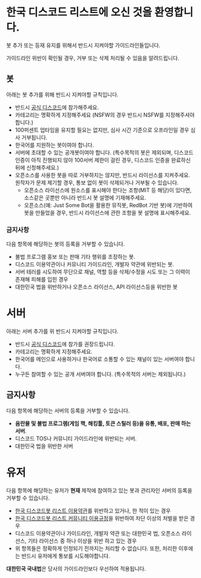 # 한국 디스코드 리스트에 오신 것을 환영합니다.

봇 추가 또는 등재 유지를 위해서 반드시 지켜야할 가이드라인들입니다.

가이드라인 위반이 확인될 경우, 거부 또는 삭제 처리될 수 있음을 알려드립니다.

## 봇
아래는 봇 추가를 위해 반드시 지켜야할 규칙입니다.

- 반드시 [공식 디스코드](https://koreanbots.dev/discord)에 참가해주세요.
- 카테고리는 명확하게 지정해주세요 (NSFW의 경우 반드시 NSFW를 지정해주셔야합니다.)
- 100퍼센트 업타임을 유지할 필요는 없지만, 심사 시간 기준으로 오프라인일 경우 심사 거부됩니다.
- 한국어를 지원하는 봇이여야 합니다.
- 서버에 초대할 수 있는 공개봇이여야 합니다. (특수목적의 봇은 제외되며, 디스코드 인증이 아직 진행되지 않아 100서버 제한이 걸린 경우, 디스코드 인증을 완료하신 뒤에 신청해주세요.)
- 오픈소스를 사용한 봇을 따로 거부하지는 않지만, 반드시 라이선스를 지켜주세요. 원작자가 문제 제기할 경우, 통보 없이 봇이 삭제되거나 거부될 수 있습니다.
   - 오픈소스 라이선스에 원소스를 표시해야 한다는 조항(MIT 등 해당)이 있다면, 소스같은 곳뿐만 아니라 반드시 봇 설명에 기재해주세요.
   - 오픈소스(예: Just Some Bot을 활용한 뮤직봇, RedBot 기반 봇)에 기반하여 봇을 만들었을 경우, 반드시 라이선스에 관한 조항을 봇 설명에 표시해주세요.
   
### 금지사항
   
다음 항목에 해당하는 봇의 등록을 거부할 수 있습니다.

- 불법 프로그램 홍보 또는 판매 기타 행위를 조장하는 봇.
- 디스코드 이용약관이나 커뮤니티 가이드라인, 개발자 약관에 위반되는 봇.
- 서버 테러를 시도하여 무단으로 채널, 역할 등을 삭제/수정을 시도 또는 그 이력이 존재해 피해를 입힌 경우
- 대한민국 법을 위반하거나 오픈소스 라이선스, API 라이선스등을 위반한 봇

# 서버
아래는 서버 추가를 위 반드시 지켜야할 규칙입니다.

- 반드시 [공식 디스코드](https://koreanbots.dev/discord)에 참가를 권장드립니다.
- 카테고리는 명확하게 지정해주세요.
- 한국어를 메인으로 사용하거나 한국어로 소통할 수 있는 채널이 있는 서버여야 합니다.
- 누구든 참여할 수 있는 공개 서버여야 합니다. (특수목적의 서버는 제외됩니다.)

## 금지사항

다음 항목에 해당하는 서버의 등록을 거부할 수 있습니다.

- **음란물 및 불법 프로그램(게임 핵, 해킹툴, 토큰 스틸러 등)을 유통, 배포, 판매 하는 서버**.
- 디스코드 TOS나 커뮤니티 가이드라인에 위반되는 서버.
- 대한민국 법을 위반한 서버

# 유저
다음 항목에 해당하는 유저가 **현재** 제작에 참여하고 있는 봇과 관리자인 서버의 등록을 거부할 수 있습니다.

- [한국 디스코드봇 리스트 이용약관](/tos)를 위반하고 있거나, 한 적이 있는 경우
- [한국 디스코드봇 리스트 커뮤니티 이용규정](/community-rule)을 위반하여 차단 이상의 처벌을 받은 경우
- 디스코드 이용약관이나 가이드라인, 개발자 약관 또는 대한민국 법, 오픈소스 라이선스, 기타 라이선스 중 하나 이상을 위반 하고 있는 경우
- 위 항목들은 정확하게 인정되기 전까지는 처리할 수 없습니다. 또한, 처리한 이후에는 반드시 유저에게 통보를 시도해야합니다.

**대한민국 국내법**은 당사의 가이드라인보다 우선하여 적용됩니다.
